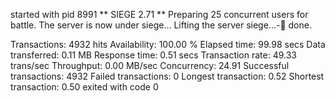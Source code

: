 started with pid 8991
** SIEGE 2.71
** Preparing 25 concurrent users for battle.
The server is now under siege...
Lifting the server siege...-      done.

Transactions:		        4932 hits
Availability:		      100.00 %
Elapsed time:		       99.98 secs
Data transferred:	        0.11 MB
Response time:		        0.51 secs
Transaction rate:	       49.33 trans/sec
Throughput:		        0.00 MB/sec
Concurrency:		       24.91
Successful transactions:        4932
Failed transactions:	           0
Longest transaction:	        0.52
Shortest transaction:	        0.50
exited with code 0 
